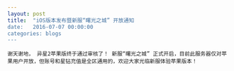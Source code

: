 ```yaml
---
layout: post
title:  "iOS版本发布暨新服“曙光之城” 开放通知
date:   2016-07-07 00:00:00
categories: blogs
---
```



<div class="post-content">
<p>
		
	谢天谢地， 异星2苹果版终于通过审核了！ 新服“曙光之城” 正式开启，目前此服务器仅对苹果用户开放，但账号和星钻充值是全区通用的，欢迎大家光临新服体验苹果版本！
	
</p>
<!--more-->
<p>
		
</p>

</div>